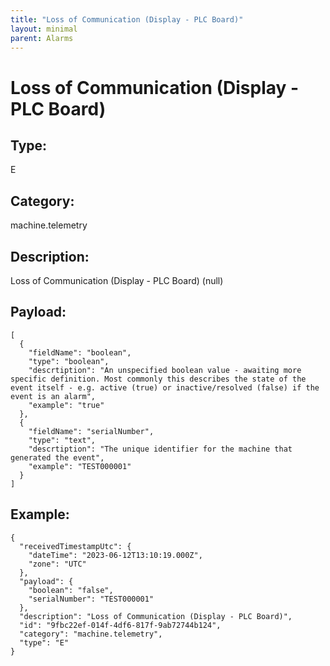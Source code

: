 ```yaml
---
title: "Loss of Communication (Display - PLC Board)"
layout: minimal
parent: Alarms
---
```


# Loss of Communication (Display - PLC Board)

## Type:

E

## Category:

machine.telemetry

## Description: 

Loss of Communication (Display - PLC Board) (null)

## Payload:

```
[
  {
    "fieldName": "boolean",
    "type": "boolean",
    "descrtiption": "An unspecified boolean value - awaiting more specific definition. Most commonly this describes the state of the event itself - e.g. active (true) or inactive/resolved (false) if the event is an alarm",
    "example": "true"
  },
  {
    "fieldName": "serialNumber",
    "type": "text",
    "descrtiption": "The unique identifier for the machine that generated the event",
    "example": "TEST000001"
  }
]
```

## Example:

```
{
  "receivedTimestampUtc": {
    "dateTime": "2023-06-12T13:10:19.000Z",
    "zone": "UTC"
  },
  "payload": {
    "boolean": "false",
    "serialNumber": "TEST000001"
  },
  "description": "Loss of Communication (Display - PLC Board)",
  "id": "9fbc22ef-014f-4df6-817f-9ab72744b124",
  "category": "machine.telemetry",
  "type": "E"
}
```
